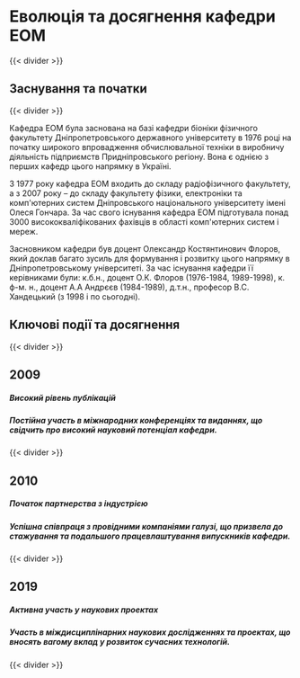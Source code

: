 # Еволюція та досягнення кафедри ЕОМ #
{{< divider >}}
## Заснування та початки ##
{{< divider >}}

Кафедра ЕОМ була заснована на базі кафедри біоніки фізичного факультету Дніпропетровського державного університету в 1976 році на початку широкого впровадження обчислювальної техніки в виробничу діяльність підприємств Придніпровського регіону. Вона є однією з перших кафедр цього напрямку в Україні.

З 1977 року кафедра ЕОМ входить до складу радіофізичного факультету, а з 2007 року – до складу факультету фізики, електроніки та комп'ютерних систем Дніпровського національного університету імені Олеся Гончара. За час свого існування кафедра ЕОМ підготувала понад 3000 висококваліфікованих фахівців в області комп'ютерних систем і мереж.

Засновником кафедри був доцент Олександр Костянтинович Флоров, який доклав багато зусиль для формування і розвитку цього напрямку в Дніпропетровському університеті. За час існування кафедри її керівниками були: к.б.н., доцент О.К. Флоров (1976-1984, 1989-1998), к. ф-м. н., доцент А.А Андрєєв (1984-1989), д.т.н., професор В.С. Хандецький (з 1998 і по сьогодні).
## Ключові події та досягнення ##
{{< divider >}}
##  2009 ##

##### Високий рівень публікацій #####

##### Постійна участь в міжнародних конференціях та виданнях, що свідчить про високий науковий потенціал кафедри. #####
{{< divider >}}
## 2010 ##

##### Початок партнерства з індустрією #####

##### Успішна співпраця з провідними компаніями галузі, що призвела до стажування та подальшого працевлаштування випускників кафедри. #####
{{< divider >}}
## 2019 ##

##### Активна участь у наукових проектах #####

##### Участь в міждисциплінарних наукових дослідженнях та проектах, що вносять вагому вклад у розвиток сучасних технологій. #####
{{< divider >}}